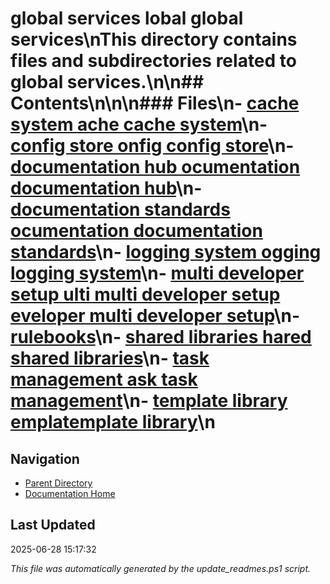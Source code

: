 # global services lobal  global services\nThis directory contains files and subdirectories related to global services.\n\n## Contents\n<!-- toc -->\n\n### Files\n- [cache system ache  cache system](./cache_system.md)\n- [config store onfig  config store](./config_store.md)\n- [documentation hub ocumentation  documentation hub](./documentation_hub.md)\n- [documentation standards ocumentation  documentation standards](./documentation_standards.md)\n- [logging system ogging  logging system](./logging_system.md)\n- [multi developer setup ulti  multi developer setup eveloper  multi developer setup](./multi_developer_setup.md)\n- [rulebooks](./rulebooks.md)\n- [shared libraries hared  shared libraries](./shared_libraries.md)\n- [task management ask  task management](./task_management.md)\n- [template library emplatemplate library](./template_library.md)\n
## Navigation

- [Parent Directory](../)
- [Documentation Home](../../)

## Last Updated

2025-06-28 15:17:32

*This file was automatically generated by the update_readmes.ps1 script.*